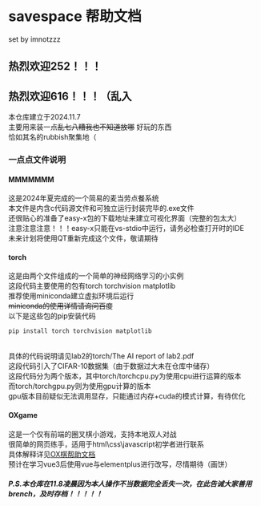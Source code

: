# savespace 帮助文档

set by imnotzzz 
## 热烈欢迎252！！！
## 热烈欢迎616！！！（乱入


本仓库建立于2024.11.7<br>
主要用来装一点~~乱七八糟我也不知道放哪~~ 好玩的东西<br>
恰如其名的rubbish聚集地（<br>


### 一点点文件说明


#### MMMMMMM

这是2024年夏完成的一个简易的麦当劳点餐系统<br>
本文件是内含c代码源文件和可独立运行封装完毕的.exe文件<br>
还很贴心的准备了easy-x包的下载地址来建立可视化界面（完整的包太大）<br>
注意注意注意！！！easy-x只能在vs-stdio中运行，请务必检查打开时的IDE<br>
未来计划将使用QT重新完成这个文件，敬请期待<br>


#### torch

这是由两个文件组成的一个简单的神经网络学习的小实例<br>
这段代码主要使用的包有torch torchvision matplotlib<br>
推荐使用miniconda建立虚拟环境后运行<br>
~~miniconda的使用详情请询问百度~~<br>
以下是这些包的pip安装代码<br>

```bash
pip install torch torchvision matplotlib
```
<br>
具体的代码说明请见lab2的torch/The AI report of lab2.pdf<br>
这段代码引入了CIFAR-10数据集（由于数据过大未在仓库中储存）<br>
这段代码分为两个版本，其中torch/torchcpu.py为使用cpu进行运算的版本<br>
而torch/torchgpu.py则为使用gpu计算的版本<br>
gpu版本目前疑似无法调用显存，只能通过内存+cuda的模式计算，有待优化<br>



#### OXgame

这是一个仅有前端的圈叉棋小游戏，支持本地双人对战<br>
很简单的网页练手，适用于html\css\javascript初学者进行联系<br>
具体解释详见[OX棋帮助文档](OXgame/readme.md)<br>
预计在学习vue3后使用vue与elementplus进行改写，尽情期待（画饼）<br>

##### P.S.本仓库在11.8凌晨因为本人操作不当数据完全丢失一次，在此告诫大家善用brench，及时存档！！！！！
